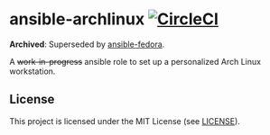 # ansible-archlinux [![CircleCI](https://circleci.com/gh/jcrd/ansible-archlinux.svg?style=svg)](https://circleci.com/gh/jcrd/ansible-archlinux)

**Archived**: Superseded by [ansible-fedora](https://github.com/jcrd/ansible-fedora).

A ~~work-in-progress~~ ansible role to set up a personalized Arch Linux
workstation.

## License

This project is licensed under the MIT License (see [LICENSE](LICENSE)).
